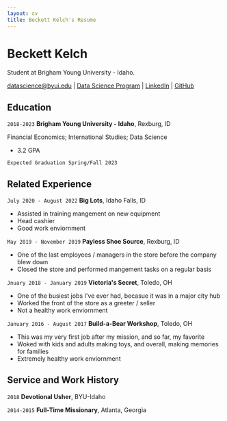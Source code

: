 ```yaml
---
layout: cv
title: Beckett Kelch's Resume
---
```

# Beckett Kelch
Student at Brigham Young University - Idaho.

<div id="webaddress">
<a href="datascience@byui.edu">datascience@byui.edu</a>
| <a href="https://byuidatascience.github.io/development.html">Data Science Program</a>
| <a href="https://www.linkedin.com/in/rebekka-kelch-191130133/">LinkedIn</a>
| <a href="https://github.com/byuids-resumes">GitHub</a>
</div>

<!-- https://www.monique.tech/the-art-of-markdown -->

## Education

`2018-2023`
__Brigham Young University - Idaho__, Rexburg, ID

Financial Economics; International Studies; Data Science

- 3.2 GPA

`Expected Graduation Spring/Fall 2023`


## Related Experience

`July 2020 - August 2022`
__Big Lots__, Idaho Falls, ID

- Assisted in training mangement on new equipment
- Head cashier
- Good work enviornment

`May 2019 - November 2019`
__Payless Shoe Source__, Rexburg, ID

- One of the last employees / managers in the store before the company blew down
- Closed the store and performed mangement tasks on a regular basis

`Jnuary 2018 - January 2019`
__Victoria's Secret__, Toledo, OH

- One of the busiest jobs I've ever had, becasue it was in a major city hub
- Worked the front of the store as a greeter / seller
- Not a healthy work enviornment

`January 2016 - August 2017`
__Build-a-Bear Workshop__, Toledo, OH

- This was my very first job after my mission, and so far, my favorite
- Woked with kids and adults making toys, and overall, making memories for families
- Extremely healthy work enviornment


## Service and Work History

`2018`
__Devotional Usher__, BYU-Idaho


`2014-2015`
__Full-Time Missionary__, Atlanta, Georgia



<!-- ### Footer

Last updated: December 2022 -->


